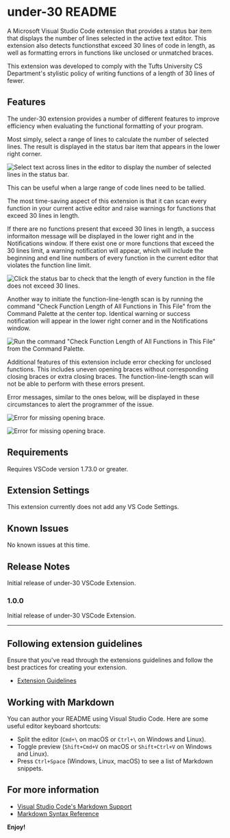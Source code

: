 # under-30 README

A Microsoft Visual Studio Code extension that provides a status bar item that 
displays the number of lines selected in the active text editor. This extension
also detects functionsthat exceed 30 lines of code in length, as well as 
formatting errors in functions like unclosed or unmatched braces.

This extension was developed to comply with the Tufts University CS Department's
stylistic policy of writing functions of a length of 30 lines of fewer. 

## Features

The under-30 extension provides a number of different features to improve 
efficiency when evaluating the functional formatting of your program.

Most simply, select a range of lines to calculate the number of selected lines.
The result is displayed in the status bar item that appears in the lower right
corner.

![Select text across lines in the editor to display the number of selected lines in the status bar.](https://raw.githubusercontent.com/danglorioso/under-30/main/images/line-selection.gif)

This can be useful when a large range of code lines need to be tallied. 

The most time-saving aspect of this extension is that it can scan every function
in your current active editor and raise warnings for functions that exceed
30 lines in length. 

If there are no functions present that exceed 30 lines in length, a success
informaiton message will be displayed in the lower right and in the Notifications
window. If there exist one or more functions that exceed the 30 lines limit, a 
warning notification will appear, which will include the beginning and end line
numbers of every function in the current editor that violates the function line
limit.

![Click the status bar to check that the length of every function in the file does not exceed 30 lines.](https://raw.githubusercontent.com/danglorioso/under-30/main/images/status-bar-click.gif)

Another way to initiate the function-line-length scan is by running the command
"Check Function Length of All Functions in This File" from the Command Palette
at the center top. Identical warning or success notification will appear in the
lower right corner and in the Notifications window.

![Run the command "Check Function Length of All Functions in This File" from the Command Palette.](https://raw.githubusercontent.com/danglorioso/under-30/main/images/line-selection.gif)

Additional features of this extension include error checking for unclosed functions.
This includes uneven opening braces without corresponding closing braces or 
extra closing braces. The function-line-length scan will not be able to perform
with these errors present.

Error messages, similar to the ones below, will be displayed in these circumstances
to alert the programmer of the issue.

![Error for missing opening brace.](https://raw.githubusercontent.com/danglorioso/under-30/main/images/missing-closing-brace.png)

![Error for missing opening brace.](https://raw.githubusercontent.com/danglorioso/under-30/main/images/missing-opening-brace.png)



## Requirements

Requires VSCode version 1.73.0 or greater.

## Extension Settings

This extension currently does not add any VS Code Settings. 

## Known Issues

No known issues at this time.

## Release Notes

Initial release of under-30 VSCode Extension.

### 1.0.0

Initial release of under-30 VSCode Extension.


---

## Following extension guidelines

Ensure that you've read through the extensions guidelines and follow the best practices for creating your extension.

* [Extension Guidelines](https://code.visualstudio.com/api/references/extension-guidelines)

## Working with Markdown

You can author your README using Visual Studio Code. Here are some useful editor keyboard shortcuts:

* Split the editor (`Cmd+\` on macOS or `Ctrl+\` on Windows and Linux).
* Toggle preview (`Shift+Cmd+V` on macOS or `Shift+Ctrl+V` on Windows and Linux).
* Press `Ctrl+Space` (Windows, Linux, macOS) to see a list of Markdown snippets.

## For more information

* [Visual Studio Code's Markdown Support](http://code.visualstudio.com/docs/languages/markdown)
* [Markdown Syntax Reference](https://help.github.com/articles/markdown-basics/)

**Enjoy!**
